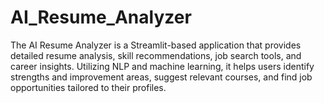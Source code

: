 # AI_Resume_Analyzer
The AI Resume Analyzer is a Streamlit-based application that provides detailed resume analysis, skill recommendations, job search tools, and career insights. Utilizing NLP and machine learning, it helps users identify strengths and improvement areas, suggest relevant courses, and find job opportunities tailored to their profiles.

